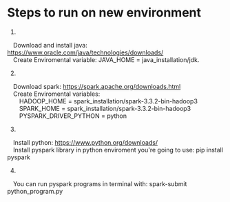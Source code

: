 # Steps to run on new environment

1)  
  &emsp;Download and install java: https://www.oracle.com/java/technologies/downloads/  
  &emsp;Create Enviromental variable: JAVA_HOME = java_installation/jdk.  

2)  
  &emsp;Download spark: https://spark.apache.org/downloads.html  
  &emsp;Create Enviromental variables:  
    &emsp;&emsp;HADOOP_HOME = spark_installation/spark-3.3.2-bin-hadoop3  
    &emsp;&emsp;SPARK_HOME = spark_installation/spark-3.3.2-bin-hadoop3  
    &emsp;&emsp;PYSPARK_DRIVER_PYTHON = python  
    
3)  
  &emsp;Install python: https://www.python.org/downloads/  
  &emsp;Install pyspark library in python enviroment you're going to use: pip install pyspark  
  
4)  
  &emsp;You can run pyspark programs in terminal with: spark-submit python_program.py  
